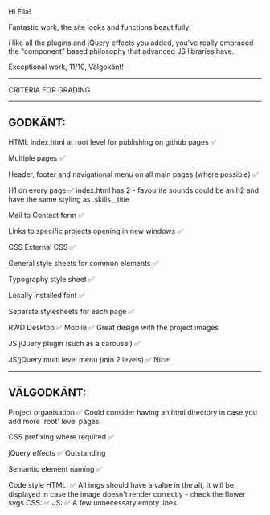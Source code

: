 Hi Ella!

Fantastic work, the site looks and functions beautifully!

i like all the plugins and jQuery effects you added, you've really embraced the "component" based philosophy that advanced JS libraries have.

Exceptional work, 11/10, Välgokänt!


*************************************

CRITERIA FOR GRADING

*************************************

GODKÄNT:
-------------------------------------

HTML
  index.html at root level for publishing on github pages ✅

  Multiple pages ✅

  Header, footer and navigational menu on all main pages (where possible) ✅

  H1 on every page ✅
    index.html has 2 - favourite sounds could be an h2 and have the same styling as .skills__title

  Mail to Contact form ✅

  Links to specific projects opening in new windows ✅

CSS
  External CSS ✅

  General style sheets for common elements  ✅
 
  Typography style sheet  ✅

  Locally installed font  ✅
  
  Separate stylesheets for each page  ✅

  RWD
    Desktop  ✅
    Mobile  ✅
      Great design with the project images

JS
  jQuery plugin (such as a carousel) ✅ 

  JS/jQuery multi level menu (min 2 levels) ✅
    Nice!
  

-------------------------------------

VÄLGODKÄNT:
-------------------------------------

  Project organisation ✅
    Could consider having an html directory in case you add more 'root' level pages

  CSS prefixing where required ✅

  jQuery effects ✅
    Outstanding

  Semantic element naming ✅

  Code style
   HTML: ✅
     All imgs should have a value in the alt, it will be displayed in case the image doesn't render correctly - check the flower svgs
   CSS: ✅
   JS: ✅
     A few unnecessary empty lines
